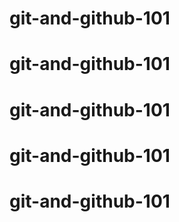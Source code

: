 # git-and-github-101
# git-and-github-101
# git-and-github-101
# git-and-github-101
# git-and-github-101
